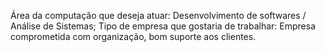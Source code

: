 Área da computação que deseja atuar: Desenvolvimento de softwares / Análise de Sistemas;
Tipo de empresa que gostaria de trabalhar: Empresa comprometida com organização, bom suporte aos clientes.
